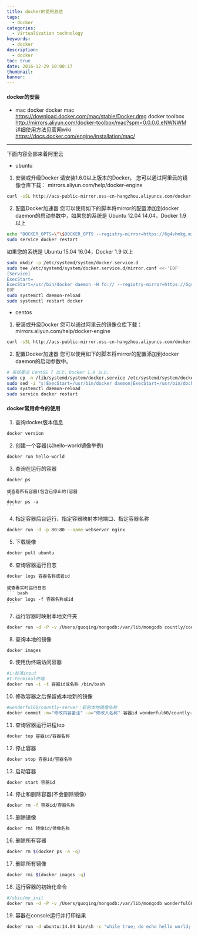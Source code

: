 ```yaml
---
title: docker的使用总结
tags:
  - docker
categories:
  - Virtualization technology
keywords:
  - docker
description:
  - docker
toc: true
date: 2016-12-29 10:00:17
thumbnail:
banner:
---
```



#### docker的安装
* mac docker
docker mac
https://download.docker.com/mac/stable/Docker.dmg
docker toolbox
http://mirrors.aliyun.com/docker-toolbox/mac?spm=0.0.0.0.eNWNWM
详细使用方法见官网wiki
https://docs.docker.com/engine/installation/mac/

--------------------------------------------
下面内容全部来着阿里云
* ubuntu
1. 安装或升级Docker
请安装1.6.0以上版本的Docker。
您可以通过阿里云的镜像仓库下载： mirrors.aliyun.com/help/docker-engine
``` bash
curl -sSL http://acs-public-mirror.oss-cn-hangzhou.aliyuncs.com/docker-engine/internet | sh -
```
2. 配置Docker加速器
您可以使用如下的脚本将mirror的配置添加到docker daemon的启动参数中，如果您的系统是 Ubuntu 12.04 14.04，Docker 1.9 以上
``` bash
echo "DOCKER_OPTS=\"\$DOCKER_OPTS --registry-mirror=https://6g4vhmkg.mirror.aliyuncs.com\"" | sudo tee -a /etc/default/docker
sudo service docker restart
```
如果您的系统是 Ubuntu 15.04 16.04，Docker 1.9 以上
``` bash
sudo mkdir -p /etc/systemd/system/docker.service.d
sudo tee /etc/systemd/system/docker.service.d/mirror.conf <<-'EOF'
[Service]
ExecStart=
ExecStart=/usr/bin/docker daemon -H fd:// --registry-mirror=https://6g4vhmkg.mirror.aliyuncs.com
EOF
sudo systemctl daemon-reload
sudo systemctl restart docker
```
<!-- more -->

* centos
1. 安装或升级Docker
您可以通过阿里云的镜像仓库下载： mirrors.aliyun.com/help/docker-engine
``` bash
curl -sSL http://acs-public-mirror.oss-cn-hangzhou.aliyuncs.com/docker-engine/internet | sh -
```
2. 配置Docker加速器
您可以使用如下的脚本将mirror的配置添加到docker daemon的启动参数中。
``` bash
# 系统要求 CentOS 7 以上，Docker 1.9 以上。
sudo cp -n /lib/systemd/system/docker.service /etc/systemd/system/docker.service
sudo sed -i "s|ExecStart=/usr/bin/docker daemon|ExecStart=/usr/bin/docker daemon --registry-mirror=https://6g4vhmkg.mirror.aliyuncs.com|g" /etc/systemd/system/docker.service
sudo systemctl daemon-reload
sudo service docker restart
```

#### docker常用命令的使用
1. 查询docker版本信息
``` bash
docker version
```
2. 创建一个容器(以hello-world镜像举例)
``` bash
docker run hello-world
```
3. 查询在运行的容器
``` bash
docker ps
```
    或查看所有容器(包含已停止的)容器
    ```
    docker ps -a
    ```
4. 指定容器后台运行、指定容器映射本地端口、指定容器名称
``` bash
docker run -d -p 80:80 --name webserver nginx
```
5. 下载镜像
``` bash
docker pull ubuntu
```
6. 查询容器运行日志
``` bash
docker logs 容器名称或者id
```
    或查看实时运行日志
    ``` bash
    docker logs -f 容器名称或id 
    ```
7. 运行容器时映射本地文件夹
``` bash
docker run -d -P -v /Users/guoqing/mongodb:/var/lib/mongodb countly/countly-server
```
8. 查询本地的镜像
``` bash
docker images
```
9. 使用伪终端访问容器
``` bash
#i:标准input
#t:terminal终端
docker run -i -t 容器id或名称 /bin/bash
```
10. 修改容器之后保留成本地新的镜像
``` bash
#wonderful60/countly-server：新的本地镜像名称
docker commit -m="修改内容备注" -a="修改人名称" 容器id wonderful60/countly-server
```
11. 查询容器运行进程top
``` bash
docker top 容器id/容器名称
```
12. 停止容器
``` bash
docker stop 容器id/容器名称
```
13. 启动容器
``` bash
docker start 容器id
```
14. 停止和删除容器(不会删除镜像)
``` bash
docker rm -f 容器id/容器名称
```
15. 删除镜像
``` bash
docker rmi 镜像id/镜像名称
```
16. 删除所有容器
``` bash
docker rm $(docker ps -a -q)
```
17. 删除所有镜像
``` bash
docker rmi $(docker images -q)
```
18. 运行容器的初始化命令
``` bash
#/sbin/my_init
docker run -d -P -v /Users/guoqing/mongodb:/var/lib/mongodb wonderful60/countly-server:v1.0 /sbin/my_init
```
19. 容器在console运行并打印结果
``` bash
docker run -d ubuntu:14.04 bin/sh -c "while true; do echo hello world; sleep 1; done"
```